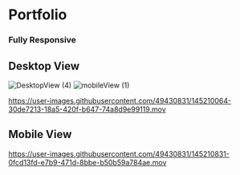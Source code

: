 # Portfolio

### Fully Responsive

## Desktop View

![DesktopView (4)](https://user-images.githubusercontent.com/49430831/146664556-4bdaa7eb-2c4e-4e0f-b758-6b74c67aaabe.gif)
![mobileView (1)](https://user-images.githubusercontent.com/49430831/146664736-95f5380b-c4dc-40f3-90e1-927f67c4bc64.gif)

https://user-images.githubusercontent.com/49430831/145210064-30de7213-18a5-420f-b647-74a8d9e99119.mov


## Mobile View


https://user-images.githubusercontent.com/49430831/145210831-0fcd13fd-e7b9-471d-8bbe-b50b59a784ae.mov


